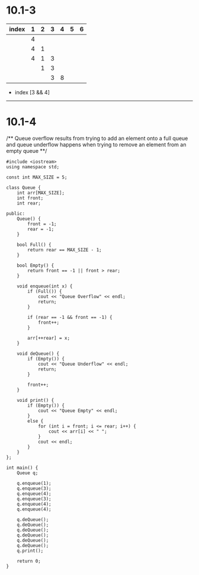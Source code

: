 # 10.1-3

| index| 1 | 2 | 3 | 4 | 5 | 6 |
| -- | -- | -- | -- | -- | -- |--|
|| 4 |    |  | | | |
||  4| 1  |  | | | |
|| 4 |  1 | 3| | | |
||   | 1  | 3| | | |
||   |    |3 |8| | |


  
* index  [3 && 4]

_____________________________________________________________________________________________

# 10.1-4

/**
Queue overflow results from trying 
to add an element onto a full
queue and queue underflow happens when trying 
to remove an element from an empty queue
**/
```
#include <iostream>
using namespace std;

const int MAX_SIZE = 5;

class Queue {
    int arr[MAX_SIZE];
    int front;
    int rear;

public:
    Queue() {
        front = -1;
        rear = -1;
    }

    bool Full() {
        return rear == MAX_SIZE - 1;
    }

    bool Empty() {
        return front == -1 || front > rear;
    }

    void enqueue(int x) {
        if (Full()) {
            cout << "Queue Overflow" << endl;
            return;
        }

        if (rear == -1 && front == -1) {
            front++;
        }

        arr[++rear] = x;
    }

    void deQueue() {
        if (Empty()) {
            cout << "Queue Underflow" << endl;
            return;
        }

        front++;
    }

    void print() {
        if (Empty()) {
            cout << "Queue Empty" << endl;
        }
        else {
            for (int i = front; i <= rear; i++) {
                cout << arr[i] << " ";
            }
            cout << endl;
        }
    }
};

int main() {
    Queue q;

    q.enqueue(1);
    q.enqueue(3);
    q.enqueue(4);
    q.enqueue(3);
    q.enqueue(4);
    q.enqueue(4);

    q.deQueue();
    q.deQueue();
    q.deQueue();
    q.deQueue();
    q.deQueue();
    q.deQueue();
    q.print();

    return 0;
}
```
